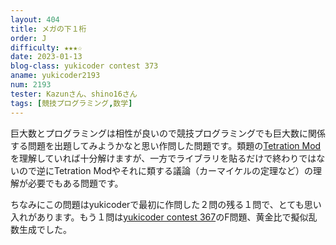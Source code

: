 ```yaml
---
layout: 404
title: メガの下１桁
order: J
difficulty: ★★★☆
date: 2023-01-13
blog-class: yukicoder contest 373
aname: yukicoder2193
num: 2193
tester: Kazunさん、shino16さん
tags: [競技プログラミング,数学]
---
```


<p>
巨大数とプログラミングは相性が良いので競技プログラミングでも巨大数に関係する問題を出題してみようかなと思い作問した問題です。類題の<a href="https://judge.yosupo.jp/problem/tetration_mod">Tetration Mod</a>を理解していれば十分解けますが、一方でライブラリを貼るだけで終わりではないので逆にTetration Modやそれに類する議論（カーマイケルの定理など）の理解が必要でもある問題です。
</p>
<p>
ちなみにこの問題はyukicoderで最初に作問した２問の残る１問で、とても思い入れがあります。もう１問は<a href="https://p-adic.github.io/yukicoder-contest-367/">yukicoder contest 367</a>のF問題、黄金比で擬似乱数生成でした。
</p>
